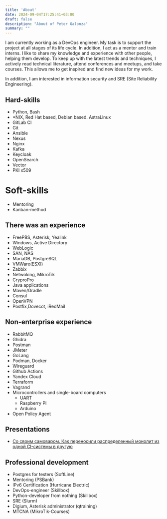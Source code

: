```yaml
---
title: 'About'
date: 2024-09-04T17:25:41+03:00
draft: false
description: "About of Peter Galonza"
summary: ""
---
```


I am currently working as a DevOps engineer. My task is to support the project at all stages of its life cycle. In addition, I act as a mentor and train interns. I like to share my knowledge and experience with other people, helping them develop. To keep up with the latest trends and techniques, I actively read technical literature, attend conferences and meetups, and take courses. This allows me to get inspired and find new ideas for my work.

In addition, I am interested in information security and SRE (Site Reliability Engineering).

## Hard-skills

- Python, Bash
- *NIX, Red Hat based, Debian based. AstraLinux
- GitLab CI
- Git
- Ansible
- Nexus
- Nginx
- Kafka
- Keycloak
- OpenSearch
- Vector
- PKI x509

# Soft-skills
- Mentoring
- Kanban-method

## There was an experience

- FreePBS, Asterisk, Yealink
- Windows, Active Directory
- WebLogic
- SAN, NAS
- MariaDB, PostgreSQL
- VMWare(ESXI)
- Zabbix
- Netwoking, MikroTik
- CryproPro
- Java applications
- Maven/Gradle
- Consul
- OpenVPN
- Postfix,Dovecot, iRedMail

## Non-enterprise experience

- RabbitMQ
- Ghidra
- Postman
- JMeter
- GoLang
- Podman, Docker
- Wireguard
- Github Actions
- Yandex Cloud
- Terraform
- Vagrand
- Мicrocontrollers and single-board computers
    - UART
    - Raspberry PI
    - Arduino
- Open Policy Agent

## Presentations

- [Со своим самоваром. Как переносили распределенный монолит из одной CI-системы в другую](https://rutube.ru/video/79c97b6cf220bf67c8cc76bb122d4183/)

## Professional development

- Postgres for testers (SoftLine)
- Mentoring (PSBank)
- IPv6 Certification (Hurricane Electric)
- DevOps-engineer (Skillbox)
- Python-developer from nothing (Skillbox)
- SRE (Slurm)
- Digium, Asterisk administrator (qtraining)
- MTCNA (MikroTik-Courses)